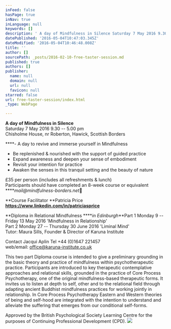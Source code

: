 ```yaml
---
inFeed: false
hasPage: true
inNav: true
inLanguage: null
keywords: []
description: ' A day of Mindfulness in Silence Saturday 7 May 2016 9.30 – 5.00 pm  Chisholme House, nr Roberton, Hawick, Scottish Borders'
datePublished: '2016-05-04T10:47:03.345Z'
dateModified: '2016-05-04T10:46:48.008Z'
title: ''
author: []
sourcePath: _posts/2016-02-10-free-taster-session.md
published: true
authors: []
publisher:
  name: null
  domain: null
  url: null
  favicon: null
starred: false
url: free-taster-session/index.html
_type: WebPage

---
```

**A day of Mindfulness in Silence**  
Saturday 7 May 2016 9.30 -- 5.00 pm   
Chisholme House, nr Roberton, Hawick, Scottish Borders

****- A day to revive and immerse yourself in Mindfulness   
- Be replenished & nourished with the support of guided practice  
- Expand awareness and deepen your sense of embodiment  
- Revisit your intention for practice  
- Awaken the senses in this tranquil setting and the beauty of nature

£35 per person (includes all refreshments & lunch)  
Participants should have completed an 8-week course or equivalent  
****_mail@mindfulness-borders.net_****

**Course Facilitator **Patricia Price   
**https://www.linkedin.com/in/patriciasprice**

**Diploma in Relational Mindfulness ****_in Edinburgh_**Part 1 Monday 9 -- Friday 13 May 2016 'Mindfulness in Relationship'  
Part 2 Monday 27 -- Thursday 30 June 2016 'Liminal Mind'  
Tutor: Maura Sills, Founder & Director of Karuna Institute

Contact Jacqui Aplin Tel +44 (0)1647 221457  
web/email: office@karuna-institute.co.uk

This two part Diploma course is intended to give a preliminary grounding in the basic theory and practice of mindfulness within psychotherapeutic practice. Participants are introduced to key therapeutic contemplative approaches and relational skills, grounded in the practice of Core Process Psychotherapy, one of the original mindfulness-based therapeutic forms. It invites us to listen at depth to self, other and to the relational field through adapting ancient Buddhist mindfulness practices for working jointly in relationship. In Core Process Psychotherapy Eastern and Western theories of being and self-hood are integrated with the intention to understand and alleviate the suffering that emerges from our conditional self-forms.

Approved by the British Psychological Society Learning Centre for the purposes of Continuing Professional Development (CPD).
![](https://the-grid-user-content.s3-us-west-2.amazonaws.com/14b7415d-1e1e-4afc-99e0-00f3a91cedd1.jpg)